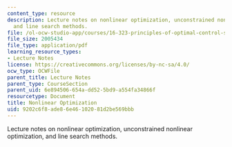 ```yaml
---
content_type: resource
description: Lecture notes on nonlinear optimization, unconstrained nonlinear optimization,
  and line search methods.
file: /ol-ocw-studio-app/courses/16-323-principles-of-optimal-control-spring-2008/9202c6f8ade86e46102081d2be569bbb_lec1.pdf
file_size: 2005434
file_type: application/pdf
learning_resource_types:
- Lecture Notes
license: https://creativecommons.org/licenses/by-nc-sa/4.0/
ocw_type: OCWFile
parent_title: Lecture Notes
parent_type: CourseSection
parent_uid: 6e894506-654a-dd52-5bd9-a554fa34866f
resourcetype: Document
title: Nonlinear Optimization
uid: 9202c6f8-ade8-6e46-1020-81d2be569bbb
---
```

Lecture notes on nonlinear optimization, unconstrained nonlinear optimization, and line search methods.